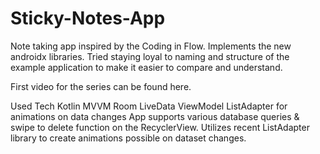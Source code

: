 # Sticky-Notes-App

Note taking app inspired by the Coding in Flow. Implements the new androidx libraries. Tried staying loyal to naming and structure of the example application to make it easier to compare and understand.

First video for the series can be found here.

Used Tech
Kotlin
MVVM
Room
LiveData
ViewModel
ListAdapter for animations on data changes
App supports various database queries & swipe to delete function on the RecyclerView. Utilizes recent ListAdapter library to create animations possible on dataset changes.

